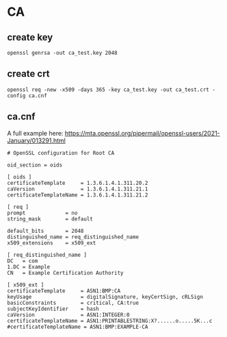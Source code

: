 # CA

## create key
```
openssl genrsa -out ca_test.key 2048
```

## create crt
```
openssl req -new -x509 -days 365 -key ca_test.key -out ca_test.crt -config ca.cnf
```

## ca.cnf
A full example here: 
https://mta.openssl.org/pipermail/openssl-users/2021-January/013291.html
```
# OpenSSL configuration for Root CA

oid_section = oids

[ oids ]
certificateTemplate     = 1.3.6.1.4.1.311.20.2
caVersion               = 1.3.6.1.4.1.311.21.1
certificateTemplateName = 1.3.6.1.4.1.311.21.2

[ req ]
prompt             = no
string_mask        = default

default_bits       = 2048
distinguished_name = req_distinguished_name
x509_extensions    = x509_ext

[ req_distinguished_name ]
DC   = com
1.DC = Example
CN   = Example Certification Authority

[ x509_ext ]
certificateTemplate     = ASN1:BMP:CA
keyUsage                = digitalSignature, keyCertSign, cRLSign
basicConstraints        = critical, CA:true
subjectKeyIdentifier    = hash
caVersion               = ASN1:INTEGER:0
certificateTemplateName = ASN1:PRINTABLESTRING:X?......o.....5K...c
#certificateTemplateName = ASN1:BMP:EXAMPLE-CA
```
